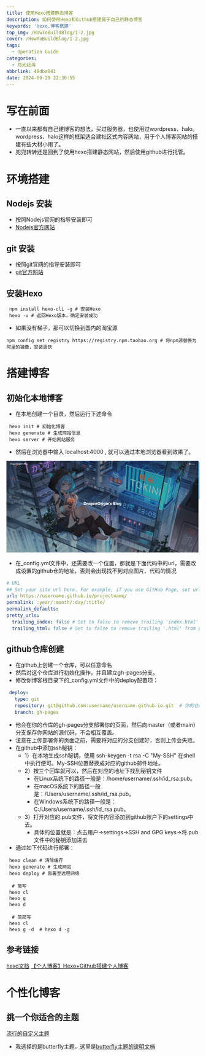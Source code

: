 ```yaml
---
title: 使用Hexo搭建静态博客
description: 如何使用Hexo和Github搭建属于自己的静态博客
keywords: 'Hexo,博客搭建'
top_img: /HowToBuildBlog/1-2.jpg
cover: /HowToBuildBlog/1-2.jpg
tags:
  - Operation Guide
categories:
  - 月光赶海
abbrlink: 48dba841
date: 2024-09-29 22:30:55
---
```

# 写在前面
- 一直以来都有自己建博客的想法，买过服务器，也使用过wordpress、halo。wordpress、halo这样的框架适合建社区式内容网站，用于个人博客网站的搭建有些大材小用了。
- 兜兜转转还是回到了使用hexo搭建静态网站，然后使用github进行托管。

# 环境搭建
## Nodejs 安装
- 按照Nodejs官网的指导安装即可
- [Nodejs官方网站](https://nodejs.org/en/)

## git 安装
- 按照git官网的指导安装即可
- [git官方网站](https://git-scm.com/)

## 安装Hexo
```shell
 npm install hexo-cli -g # 安装Hexo
 hexo -v # 返回Hexo版本，确定安装成功
```
- 如果没有梯子，那可以切换到国内的淘宝源

```shell
npm config set registry https://registry.npm.taobao.org # 将npm源替换为阿里的镜像，安装更快
```

# 搭建博客
## 初始化本地博客
- 在本地创建一个目录，然后运行下述命令

```shell
 hexo init # 初始化博客
 hexo generate # 生成网站信息
 hexo server # 开始网站服务
```
- 然后在浏览器中输入 localhost:4000 , 就可以通过本地浏览器看到效果了。

![效果图](./HowToBuildBlog/1-1.png)

- 在_config.yml文件中，还需要改一个位置，那就是下面代码中的url，需要改成设置的github仓的地址，否则会出现找不到对应图片、代码的情况

``` yaml
# URL
## Set your site url here. For example, if you use GitHub Page, set url as 'https://username.github.io/project'
url: https://username.github.io/projectname/
permalink: :year/:month/:day/:title/
permalink_defaults:
pretty_urls:
  trailing_index: false # Set to false to remove trailing 'index.html' from permalinks
  trailing_html: false # Set to false to remove trailing '.html' from permalinks
```

## github仓库创建
- 在github上创建一个仓库，可以任意命名
- 然后对这个仓库进行初始化操作，并且建立gh-pages分支。
- 修改你博客根目录下的_config.yml文件中的deploy配置项：

```yaml
 deploy:
   type: git
   repository: git@github.com:username/username.github.io.git  # 你的仓库地址
   branch: gh-pages
```
- 他会在你的仓库的gh-pages分支部署你的页面，然后向master（或者main）分支保存你网站的源代码，不会相互覆盖。
- 注意在上传部署你的页面之前，需要将对应的分支创建好，否则上传会失败。
- 在github中添加ssh秘钥：
    - 1）在本地生成ssh秘钥，使用 ssh-keygen -t rsa -C "My-SSH" 在shell中执行便可。My-SSH位置替换成对应的github邮件地址。
    - 2）按三个回车就可以，然后在对应的地址下找到秘钥文件
        - 在Linux系统下的路径一般是：/home/username/.ssh/id_rsa.pub。
        - 在macOS系统下的路径一般是：/Users/username/.ssh/id_rsa.pub。
        - 在Windows系统下的路径一般是：C:/Users/username/.ssh/id_rsa.pub。
    - 3）打开对应的.pub文件，将文件内容添加到github账户下的settings中去。
        - 具体的位置就是：点击用户->settings->SSH and GPG keys->将.pub文件中的秘钥添加进去
- 通过如下代码进行部署：

```shell
 hexo clean # 清除缓存
 hexo generate # 生成网站
 hexo deploy # 部署至远程网络

  # 简写
 hexo cl
 hexo g
 hexo d

  # 简简写
 hexo cl
 hexo g -d  # hexo d -g
```
## 参考链接
[hexo文档](https://hexo.io/zh-cn/)
[【个人博客】Hexo+Github搭建个人博客](https://zhuanlan.zhihu.com/p/675680355)

# 个性化博客
## 挑一个你适合的主题
[流行的自定义主题](https://pengtech.net/hexo/hexo_theme_recommendation.html)

- 我选择的是butterfly主题。这里是[butterfly主题的说明文档](https://butterfly.js.org/)